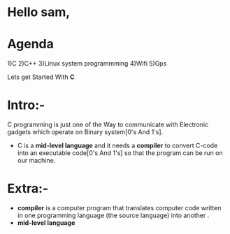 # Hello sam,
Agenda
======
1)C
2)C++
3)Linux system programmming
4)Wifi
5)Gps


Lets get Started With **C**

Intro:-
======
C programming is just one of the Way to communicate with Electronic gadgets which operate on Binary system[0's And 1's].
- C is a **mid-level language** and it needs a **compiler** to convert C-code into an executable code[0's And 1's] so that the program can be run on our machine. 















Extra:-
=======
- **compiler** is a computer program that translates computer code written in one programming language (the source language) into another .
- **mid-level language**
